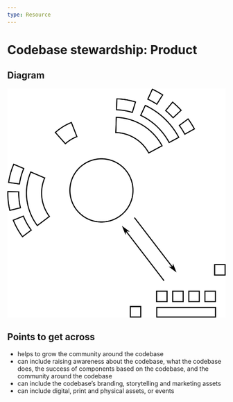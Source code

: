 ```yaml
---
type: Resource
---
```


# Codebase stewardship: Product

## Diagram

![graphical representation of interactions with actors further away from the codebase than most actors](codebase-product.svg)

## Points to get across

* helps to grow the community around the codebase
* can include raising awareness about the codebase, what the codebase does, the success of components based on the codebase, and the community around the codebase
* can include the codebase’s branding, storytelling and marketing assets
* can include digital, print and physical assets, or events
